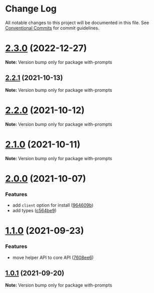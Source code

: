 # Change Log

All notable changes to this project will be documented in this file.
See [Conventional Commits](https://conventionalcommits.org) for commit guidelines.

# [2.3.0](https://github.com/ambar/gogen/compare/v2.2.1...v2.3.0) (2022-12-27)

**Note:** Version bump only for package with-prompts





## [2.2.1](https://github.com/ambar/gogen/compare/v2.2.0...v2.2.1) (2021-10-13)

**Note:** Version bump only for package with-prompts





# [2.2.0](https://github.com/ambar/gogen/compare/v2.1.0...v2.2.0) (2021-10-12)

**Note:** Version bump only for package with-prompts





# [2.1.0](https://github.com/ambar/gogen/compare/v2.0.0...v2.1.0) (2021-10-11)

**Note:** Version bump only for package with-prompts





# [2.0.0](https://github.com/ambar/gogen/compare/v1.1.1...v2.0.0) (2021-10-07)


### Features

* add `client` option for install ([964609b](https://github.com/ambar/gogen/commit/964609b79bc1c1e856f74781ebc8c21fa7e7c481))
* add types ([c564be9](https://github.com/ambar/gogen/commit/c564be98525bcae767d51e3e9d0822eea40e2562))





# [1.1.0](https://github.com/ambar/gogen/compare/v1.0.1...v1.1.0) (2021-09-23)


### Features

* move helper API to core API ([7608ee6](https://github.com/ambar/gogen/commit/7608ee62182272cfe228fd7a8310a00530966136))





## [1.0.1](https://github.com/ambar/gogen/compare/v0.0.7...v1.0.1) (2021-09-20)

**Note:** Version bump only for package with-prompts
